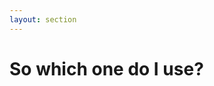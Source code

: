 ```yaml
---
layout: section
---
```


# So which one do I use?

<!--
How do we know which one to use?

It's not always super clear cut but there are generally some signs you can look for
-->
